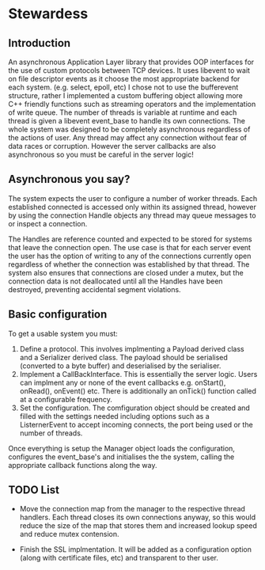 
# Stewardess

## Introduction

An asynchronous Application Layer library that provides OOP interfaces for the use of custom protocols between TCP devices.
It uses libevent to wait on file descriptor events as it choose the most appropriate backend for each system. (e.g. select, epoll, etc)
I chose not to use the bufferevent structure, rather I implemented a custom buffering object allowing more C++ friendly functions such as streaming operators and the implementation of write queue.
The number of threads is variable at runtime and each thread is given a libevent event_base to handle its own connections.
The whole system was designed to be completely asynchronous regardless of the actions of user. Any thread may affect any connection without fear of data races or corruption. However the server callbacks are also asynchronous so you must be careful in the server logic!


## Asynchronous you say?

The system expects the user to configure a number of worker threads. Each established connected is accessed only within its assigned thread, however by using the connection Handle objects any thread may queue messages to or inspect a connection.

The Handles are reference counted and expected to be stored for systems that leave the connection open. The use case is that for each server event the user has the option of writing to any of the connections currently open regardless of whether the connection was established by that thread. The system also ensures that connections are closed under a mutex, but the connection data is not deallocated until all the Handles have been destroyed, preventing accidental segment violations. 


## Basic configuration

To get a usable system you must:
1. Define a protocol. This involves implmenting a Payload derived class and a Serializer derived class. The payload should be serialised (converted to a byte buffer) and deserialised by the serialiser.
2. Implement a CallBackInterface. This is essentially the server logic. Users can implment any or none of the event callbacks e.g. onStart(), onRead(), onEvent() etc. There is additionally an onTick() function called at a configurable frequency.
3. Set the configuration. The comfiguration object should be created and filled with the settings needed including options such as a ListernerEvent to accept incoming connects, the port being used or the number of threads.

Once everything is setup the Manager object loads the configuration, configures the event_base's and initialises the the system, calling the appropriate callback functions along the way.

## TODO List

- Move the connection map from the manager to the respective thread handlers. Each thread closes its own connections anyway, so this would reduce the size of the map that stores them and increased lookup speed and reduce mutex contension.

- Finish the SSL implmentation. It will be added as a configuration option (along with certificate files, etc) and transparent to ther user.

